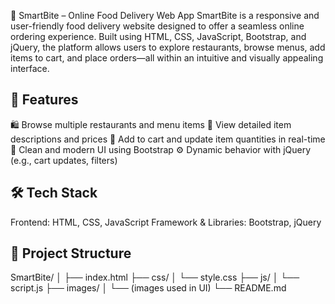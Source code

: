 🍔 SmartBite – Online Food Delivery Web App
SmartBite is a responsive and user-friendly food delivery website designed to offer a seamless online ordering experience. Built using HTML, CSS, JavaScript, Bootstrap, and jQuery, the platform allows users to explore restaurants, browse menus, add items to cart, and place orders—all within an intuitive and visually appealing interface.

🚀 Features
------------------------------------------------------------------------------------------------------------------------------------------------------------------------------
🛍️ Browse multiple restaurants and menu items
🧾 View detailed item descriptions and prices
🛒 Add to cart and update item quantities in real-time
🎨 Clean and modern UI using Bootstrap
⚙️ Dynamic behavior with jQuery (e.g., cart updates, filters)

🛠️ Tech Stack
------------------------------------------------------------------------------------------------------------------------------------------------------------------------------
Frontend: HTML, CSS, JavaScript
Framework & Libraries: Bootstrap, jQuery

📁 Project Structure
------------------------------------------------------------------------------------------------------------------------------------------------------------------------------
SmartBite/
│
├── index.html
├── css/
│   └── style.css
├── js/
│   └── script.js
├── images/
│   └── (images used in UI)
└── README.md

